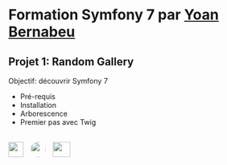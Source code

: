 # Formation Symfony 7 par [Yoan Bernabeu](https://www.linkedin.com/in/yoan-bernabeu/)

## Projet 1: Random Gallery

Objectif: découvrir Symfony 7
* Pré-requis
* Installation
* Arborescence
* Premier pas avec Twig
<br>
<div>
<img src="https://avatars.githubusercontent.com/u/143937?s=280&v=4" width="30" height="30">
<img src="https://avatars.githubusercontent.com/u/5296178?s=280&v=4" width="30" height="30" style="border-radius:50%; margin-left:10px;">
<img src="https://upload.wikimedia.org/wikipedia/commons/thumb/b/b2/Bootstrap_logo.svg/800px-Bootstrap_logo.svg.png" width="35" height="30" style="margin-left:10px;">
</div>
